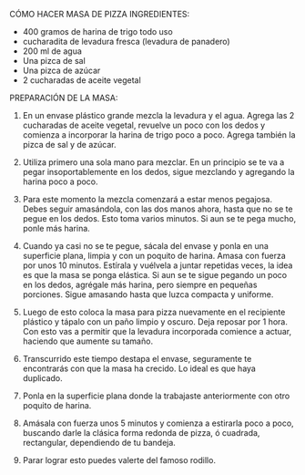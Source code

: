 CÓMO HACER MASA DE PIZZA
INGREDIENTES:

- 400 gramos de harina de trigo todo uso
- cucharadita de levadura fresca (levadura de panadero)
- 200 ml de agua
- Una pizca de sal
- Una pizca de azúcar
- 2 cucharadas de aceite vegetal

PREPARACIÓN DE LA MASA:
1. En un envase plástico grande mezcla la levadura y el agua. Agrega las 2 cucharadas de aceite vegetal, revuelve un poco con los dedos y comienza a incorporar la harina de trigo poco a poco. Agrega también la pizca de sal y de azúcar.

2. Utiliza primero una sola mano para mezclar. En un principio se te va a pegar insoportablemente en los dedos, sigue mezclando y agregando la harina poco a poco.

3. Para este momento la mezcla comenzará a estar menos pegajosa. Debes seguir amasándola, con las dos manos ahora, hasta que no se te pegue en los dedos. Esto toma varios minutos. Si aun se te pega mucho, ponle más harina.

4. Cuando ya casi no se te pegue, sácala del envase y ponla en una superficie plana, limpia y con un poquito de harina. Amasa con fuerza por unos 10 minutos. Estírala y vuélvela a juntar repetidas veces, la idea es que la masa se ponga elástica. Si aun se te sigue pegando un poco en los dedos, agrégale más harina, pero siempre en pequeñas porciones. Sigue amasando hasta que luzca compacta y uniforme.

5. Luego de esto coloca la masa para pizza nuevamente en el recipiente plástico y tápalo con un paño limpio y oscuro. Deja reposar por 1 hora. Con esto vas a permitir que la levadura incorporada comience a actuar, haciendo que aumente su tamaño.

6. Transcurrido este tiempo destapa el envase, seguramente te encontrarás con que la masa ha crecido. Lo ideal es que haya duplicado.

7. Ponla en la superficie plana donde la trabajaste anteriormente con otro poquito de harina.

8. Amásala con fuerza unos 5 minutos y comienza a estirarla poco a poco, buscando darle la clásica forma redonda de pizza, ó cuadrada, rectangular, dependiendo de tu bandeja.

9. Parar lograr esto puedes valerte del famoso rodillo.

